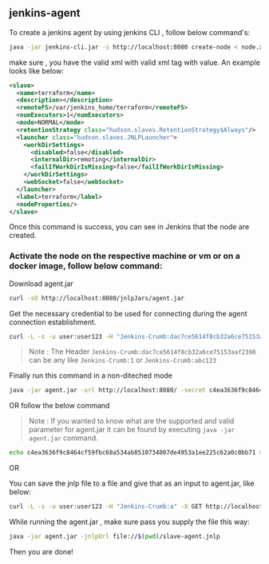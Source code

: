 ## jenkins-agent

To create a jenkins agent by using jenkins CLI , follow below command's:

```sh
java -jar jenkins-cli.jar -s http://localhost:8080 create-node < node.xml
```

make sure , you have the valid xml with valid xml tag with value. An example looks like below:

```xml
<slave>
  <name>terraform</name>
  <description></description>
  <remoteFS>/var/jenkins_home/terraform</remoteFS>
  <numExecutors>1</numExecutors>
  <mode>NORMAL</mode>
  <retentionStrategy class="hudson.slaves.RetentionStrategy$Always"/>
  <launcher class="hudson.slaves.JNLPLauncher">
    <workDirSettings>
      <disabled>false</disabled>
      <internalDir>remoting</internalDir>
      <failIfWorkDirIsMissing>false</failIfWorkDirIsMissing>
    </workDirSettings>
    <webSocket>false</webSocket>
  </launcher>
  <label>terraform</label>
  <nodeProperties/>
</slave>
```

Once this command is success, you can see in Jenkins that the node are created.

### Activate the node on the respective machine or vm or on a docker image, follow below command:

Download agent.jar

```sh
curl -sO http://localhost:8080/jnlpJars/agent.jar
```

Get the necessary credential to be used for connecting during the agent connection establishment.

```sh
curl -L -s -u user:user123 -H "Jenkins-Crumb:dac7ce5614f8cb32a6ce75153aaf2398" -X GET http://localhost:8080/computer/docker/slave-agent.jnlp | sed "s/.*<jnlp><application-desc><argument>\([a-z0-9]*\).*/\1/"
```
> Note : The Header `Jenkins-Crumb:dac7ce5614f8cb32a6ce75153aaf2398` can be any like `Jenkins-Crumb:1` or `Jenkins-Crumb:abc123`

Finally run this command in a non-diteched mode 

```sh
java -jar agent.jar -url http://localhost:8080/ -secret c4ea3636f9c8464cf59fbc68a534ab8510734007de4953a1ee225c62a0c0bb71 -name terraform -webSocket -workDir "/var/jenkins_home/terraform"
```

OR follow the below command

> Note : If you wanted to know what are the supported and valid parameter for agent.jar it can be found by executing `java -jar agent.jar` command. 

```sh
echo c4ea3636f9c8464cf59fbc68a534ab8510734007de4953a1ee225c62a0c0bb71 > secret-file;curl -sO http://localhost:8080/jnlpJars/agent.jar;java -jar agent.jar -url http://localhost:8080/ -secret @secret-file -name terraform -webSocket -workDir "/var/jenkins_home/terraform"

```
OR

You can save the jnlp file to a file and give that as an input to agent.jar, like below:

```sh
curl -L -s -u user:user123 -H "Jenkins-Crumb:a" -X GET http://localhost:8080/computer/docker/slave-agent.jnlp -o slave-agent.jnlp
```

While running the agent.jar , make sure pass you supply the file this way:

```sh
java -jar agent.jar -jnlpUrl file://$(pwd)/slave-agent.jnlp
```

Then you are done!
